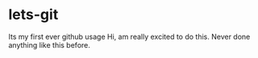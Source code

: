 # lets-git
Its my first ever github usage
Hi, am really excited to do this. 
Never done anything like this before.
